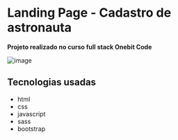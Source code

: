 ﻿# Landing Page - Cadastro de astronauta

**Projeto realizado no curso full stack Onebit Code**

![image](https://user-images.githubusercontent.com/91425169/168441212-1b6e03c8-7547-44f0-a58d-16f240202e19.png)


## Tecnologias usadas

- html
- css
- javascript
- sass
- bootstrap

